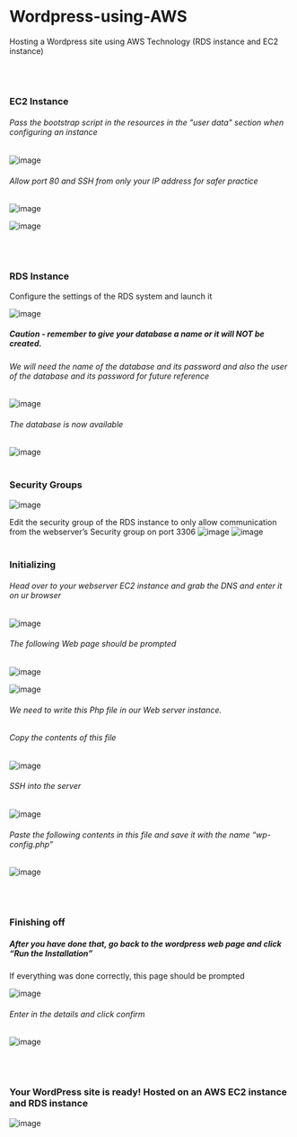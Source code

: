 # Wordpress-using-AWS
Hosting a Wordpress site using AWS Technology (RDS instance and EC2 instance)

</br></br>
### EC2 Instance
###### Pass the bootstrap script in the resources in the "user data" section when configuring an instance
![image](https://user-images.githubusercontent.com/52587103/75938983-12468a80-5e57-11ea-8aae-15358ad7a3d9.png)
###### Allow port 80 and SSH from only your IP address for safer practice 
![image](https://user-images.githubusercontent.com/52587103/75939050-386c2a80-5e57-11ea-8d2a-346155145c98.png)

![image](https://user-images.githubusercontent.com/52587103/75939066-3bffb180-5e57-11ea-886b-9ce933bbdf5e.png)

</br></br>
### RDS Instance
Configure the settings of the RDS system and launch it 

![image](https://user-images.githubusercontent.com/52587103/75939077-402bcf00-5e57-11ea-86ef-bcf9ee009521.png)
##### Caution - remember to give your database a name or it will NOT be created. 
###### We will need the name of the database and its password and also the user of the database and its password for future reference
![image](https://user-images.githubusercontent.com/52587103/75940462-22606900-5e5b-11ea-8190-a626ac3ef6ad.png)

###### The database is now available
![image](https://user-images.githubusercontent.com/52587103/75939099-50dc4500-5e57-11ea-8414-2751fb2a316b.png)
</br></br>

### Security Groups
![image](https://user-images.githubusercontent.com/52587103/75939119-5afe4380-5e57-11ea-81c3-7ec46d1c5ed9.png)

Edit the security group of the RDS instance to only allow communication from the webserver’s Security group on port 3306
![image](https://user-images.githubusercontent.com/52587103/75939135-62bde800-5e57-11ea-8744-ac243dfdcb54.png)
![image](https://user-images.githubusercontent.com/52587103/75939146-6a7d8c80-5e57-11ea-9063-9bb86994d648.png)
</br></br>

### Initializing

###### Head over to your webserver EC2 instance and grab the DNS and enter it on ur browser
![image](https://user-images.githubusercontent.com/52587103/75939172-7701e500-5e57-11ea-897a-7465a2e8fb30.png)

###### The following Web page should be prompted

![image](https://user-images.githubusercontent.com/52587103/75939188-7f5a2000-5e57-11ea-9bc6-0c62f0622472.png)

![image](https://user-images.githubusercontent.com/52587103/75939192-841ed400-5e57-11ea-9dd1-faf0954d54af.png)

###### We need to write this Php file in our Web server instance. 
###### Copy the contents of this file

![image](https://user-images.githubusercontent.com/52587103/75939201-8b45e200-5e57-11ea-94be-c70c6c08d0ce.png)


###### SSH into the server
![image](https://user-images.githubusercontent.com/52587103/75939213-93058680-5e57-11ea-851c-a063b4669a58.png)

###### Paste the following contents in this file and save it with the name “wp-config.php”

![image](https://user-images.githubusercontent.com/52587103/75939230-9ac52b00-5e57-11ea-9878-bf10fe11be95.png)

</br></br>
### Finishing off

##### After you have done that, go back to the wordpress web page and click “Run the Installation”
If everything was done correctly, this page should be prompted 

![image](https://user-images.githubusercontent.com/52587103/75939249-a284cf80-5e57-11ea-90c1-8afeaa53f842.png)

###### Enter in the details and click confirm
![image](https://user-images.githubusercontent.com/52587103/75939259-a9abdd80-5e57-11ea-8165-d1bbda82e58f.png)

</br></br>
### Your WordPress site is ready! Hosted on an AWS EC2 instance and RDS instance
![image](https://user-images.githubusercontent.com/52587103/75939270-b03a5500-5e57-11ea-9ebe-94e9a1b28645.png)
 
